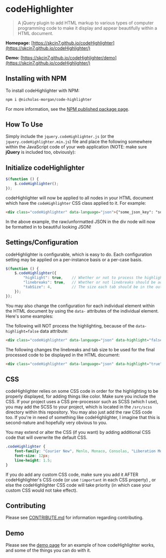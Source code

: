 # codeHighlighter
> A jQuery plugin to add HTML markup to various types of computer programming code to make it display and appear beautifully within a HTML document.

**Homepage:** [https://skcin7.github.io/codeHighlighter](https://skcin7.github.io/codeHighlighter/)

**Demo:** [https://skcin7.github.io/codeHighlighter/demo](https://skcin7.github.io/codeHighlighter/)

## Installing with NPM

To install codeHighlighter with NPM:

```bash
npm i @nicholas-morgan/code-highlighter
```

For more information, see the [NPM published package page](https://www.npmjs.com/package/@nicholas-morgan/code-highlighter).

## How To Use

Simply include the `jquery.codeHighlighter.js` (or the `jquery.codeHighlighter.min.js`) file and place the following somewhere within the JavaScript code of your web application (NOTE: make sure **jQuery** is included too, obviously):

## Initialize codeHighlighter

```js
$(function () {
    $.codeHighlighter();
});
```

codeHighlighter will now be applied to all nodes in your HTML document which have the `codeHighlighter` CSS class applied to it. For example:

```html
<div class="codeHighlighter" data-language="json">{"some_json_key": "some_json_value", "etc": "etc"}</div>
```

In the above example, the raw/unformatted JSON in the div node will now be formatted in to beautiful looking JSON!

## Settings/Configuration

codeHighlighter is configurable, which is easy to do. Each configuration setting may be applied on a per-instance basis or a per-case basis.

```js
$(function () {
    $.codeHighlighter({
        "highlight": true,    // Whether or not to process the highlighting. Set to false to disable the highlighting from taking place.
        "linebreaks": true,   // Whether or not linebreaks should be added to the final outputted code
        "tabSize": 4,         // The size each tab should be in the outputted code (only applicable if the outputted code uses linebreaks)
    });
});
```

You may also change the configuration for each individual element within the HTML document by using the `data-` attributes of the individual element. Here's some examples:

The following will NOT process the highlighting, because of the `data-highlight=false` data attribute:

```html
<div class="codeHighlighter" data-language="json" data-highlight="false">{"some_json_key": "some_json_value", "etc": "etc"}</div>
```

The following changes the linebreaks and tab size to be used for the final processed code to be displayed in the HTML document:

```html
<div class="codeHighlighter" data-language="json" data-highlight="true" data-linebreaks="false" data-tab-size="2">{"some_json_key": "some_json_value", "etc": "etc"}</div>
```

## CSS

codeHighlighter relies on some CSS code in order for the highlighting to be properly displayed, for adding things like color. Make sure you include the CSS. If your project uses a CSS pre-processor such as SCSS (which I use), you may add the SCSS to your project, which is located in the `/src/scss` directory within this repository. You may also just add the raw CSS code too. If you're in need of something like codeHighlighter, I imagine that this is second-nature and hopefully very obvious to you.

You may extend or alter the CSS (if you want) by adding additional CSS code that will overwrite the default CSS.

```css
.codeHighlighter {
    font-family: "Courier New", Menlo, Monaco, Consolas, "Liberation Mono", "Courier New", monospace;
    font-size: 12px;
    line-height: 1.5;
}
```

If you do add any custom CSS code, make sure you add it AFTER codeHighlighter's CSS code (or use `!important` in each CSS property) , or else the codeHighlighter CSS code will take priority (in which case your custom CSS would not take effect).

## Contributing

Please see [CONTRIBUTE.md](CONTRIBUTE.md) for information regarding contributing.

## Demo

Please see the [demo page](https://skcin7.github.io/codeHighlighter/demo/) for an example of how codeHighlighter works, and some of the things you can do with it.